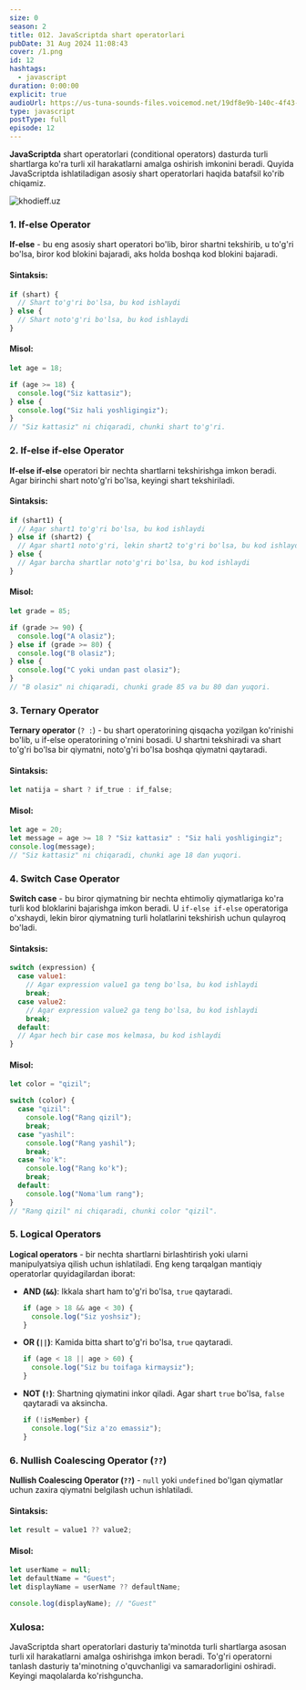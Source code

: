 ```yaml
---
size: 0
season: 2
title: 012. JavaScriptda shart operatorlari
pubDate: 31 Aug 2024 11:08:43
cover: /1.png
id: 12
hashtags:
  - javascript
duration: 0:00:00
explicit: true
audioUrl: https://us-tuna-sounds-files.voicemod.net/19df8e9b-140c-4f43-8c0e-09c162821765-1658350707858.mp3
type: javascript
postType: full
episode: 12
---
```


**JavaScriptda** shart operatorlari (conditional operators) dasturda turli shartlarga ko'ra turli xil harakatlarni amalga oshirish imkonini beradi. Quyida JavaScriptda ishlatiladigan asosiy shart operatorlari haqida batafsil ko'rib chiqamiz.

![khodieff.uz](https://www.programiz.com/sites/tutorial2program/files/javascript-if-statement.png "khodieff.uz")

### 1. **If-else Operator**

**If-else** - bu eng asosiy shart operatori bo'lib, biror shartni tekshirib, u to'g'ri bo'lsa, biror kod blokini bajaradi, aks holda boshqa kod blokini bajaradi.

#### **Sintaksis:**

```javascript
if (shart) {
  // Shart to'g'ri bo'lsa, bu kod ishlaydi
} else {
  // Shart noto'g'ri bo'lsa, bu kod ishlaydi
}
```

#### **Misol:**

```javascript
let age = 18;

if (age >= 18) {
  console.log("Siz kattasiz");
} else {
  console.log("Siz hali yoshligingiz");
}
// "Siz kattasiz" ni chiqaradi, chunki shart to'g'ri.
```

### 2. **If-else if-else Operator**

**If-else if-else** operatori bir nechta shartlarni tekshirishga imkon beradi. Agar birinchi shart noto'g'ri bo'lsa, keyingi shart tekshiriladi.

#### **Sintaksis:**

```javascript
if (shart1) {
  // Agar shart1 to'g'ri bo'lsa, bu kod ishlaydi
} else if (shart2) {
  // Agar shart1 noto'g'ri, lekin shart2 to'g'ri bo'lsa, bu kod ishlaydi
} else {
  // Agar barcha shartlar noto'g'ri bo'lsa, bu kod ishlaydi
}
```

#### **Misol:**

```javascript
let grade = 85;

if (grade >= 90) {
  console.log("A olasiz");
} else if (grade >= 80) {
  console.log("B olasiz");
} else {
  console.log("C yoki undan past olasiz");
}
// "B olasiz" ni chiqaradi, chunki grade 85 va bu 80 dan yuqori.
```

### 3. **Ternary Operator**

**Ternary operator** (`? :`) - bu shart operatorining qisqacha yozilgan ko'rinishi bo'lib, u if-else operatorining o'rnini bosadi. U shartni tekshiradi va shart to'g'ri bo'lsa bir qiymatni, noto'g'ri bo'lsa boshqa qiymatni qaytaradi.

#### **Sintaksis:**

```javascript
let natija = shart ? if_true : if_false;
```

#### **Misol:**

```javascript
let age = 20;
let message = age >= 18 ? "Siz kattasiz" : "Siz hali yoshligingiz";
console.log(message);
// "Siz kattasiz" ni chiqaradi, chunki age 18 dan yuqori.
```

### 4. **Switch Case Operator**

**Switch case** - bu biror qiymatning bir nechta ehtimoliy qiymatlariga ko'ra turli kod bloklarini bajarishga imkon beradi. U `if-else if-else` operatoriga o'xshaydi, lekin biror qiymatning turli holatlarini tekshirish uchun qulayroq bo'ladi.

#### **Sintaksis:**

```javascript
switch (expression) {
  case value1:
    // Agar expression value1 ga teng bo'lsa, bu kod ishlaydi
    break;
  case value2:
    // Agar expression value2 ga teng bo'lsa, bu kod ishlaydi
    break;
  default:
  // Agar hech bir case mos kelmasa, bu kod ishlaydi
}
```

#### **Misol:**

```javascript
let color = "qizil";

switch (color) {
  case "qizil":
    console.log("Rang qizil");
    break;
  case "yashil":
    console.log("Rang yashil");
    break;
  case "ko'k":
    console.log("Rang ko'k");
    break;
  default:
    console.log("Noma'lum rang");
}
// "Rang qizil" ni chiqaradi, chunki color "qizil".
```

### 5. **Logical Operators**

**Logical operators** - bir nechta shartlarni birlashtirish yoki ularni manipulyatsiya qilish uchun ishlatiladi. Eng keng tarqalgan mantiqiy operatorlar quyidagilardan iborat:

- **AND (`&&`)**: Ikkala shart ham to'g'ri bo'lsa, `true` qaytaradi.

  ```javascript
  if (age > 18 && age < 30) {
    console.log("Siz yoshsiz");
  }
  ```

- **OR (`||`)**: Kamida bitta shart to'g'ri bo'lsa, `true` qaytaradi.

  ```javascript
  if (age < 18 || age > 60) {
    console.log("Siz bu toifaga kirmaysiz");
  }
  ```

- **NOT (`!`)**: Shartning qiymatini inkor qiladi. Agar shart `true` bo'lsa, `false` qaytaradi va aksincha.

  ```javascript
  if (!isMember) {
    console.log("Siz a'zo emassiz");
  }
  ```

### 6. **Nullish Coalescing Operator (`??`)**

**Nullish Coalescing Operator (`??`)** - `null` yoki `undefined` bo'lgan qiymatlar uchun zaxira qiymatni belgilash uchun ishlatiladi.

#### **Sintaksis:**

```javascript
let result = value1 ?? value2;
```

#### **Misol:**

```javascript
let userName = null;
let defaultName = "Guest";
let displayName = userName ?? defaultName;

console.log(displayName); // "Guest"
```

### Xulosa:

JavaScriptda shart operatorlari dasturiy ta'minotda turli shartlarga asosan turli xil harakatlarni amalga oshirishga imkon beradi. To'g'ri operatorni tanlash dasturiy ta'minotning o'quvchanligi va samaradorligini oshiradi. Keyingi maqolalarda ko'rishguncha.
